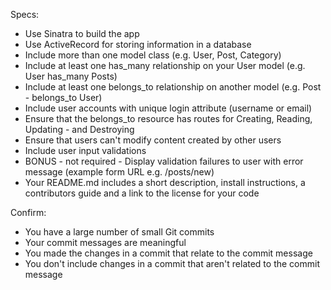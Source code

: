Specs:

 - Use Sinatra to build the app
 - Use ActiveRecord for storing information in a database
 - Include more than one model class (e.g. User, Post, Category)
 - Include at least one has_many relationship on your User model (e.g. User has_many Posts)
 - Include at least one belongs_to relationship on another model (e.g. Post - belongs_to User)
 - Include user accounts with unique login attribute (username or email)
 - Ensure that the belongs_to resource has routes for Creating, Reading, Updating - and Destroying
 - Ensure that users can't modify content created by other users
 - Include user input validations
 - BONUS - not required - Display validation failures to user with error message (example form URL e.g. /posts/new)
 - Your README.md includes a short description, install instructions, a contributors guide and a link to the license for your code

Confirm:

 - You have a large number of small Git commits
 - Your commit messages are meaningful
 - You made the changes in a commit that relate to the commit message
 - You don't include changes in a commit that aren't related to the commit message